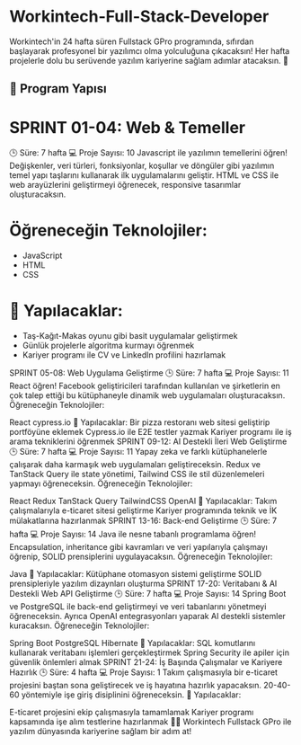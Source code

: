 # Workintech-Full-Stack-Developer
Workintech'in 24 hafta süren Fullstack GPro programında, sıfırdan başlayarak profesyonel bir yazılımcı olma yolculuğuna çıkacaksın! Her hafta projelerle dolu bu serüvende yazılım kariyerine sağlam adımlar atacaksın. 🎯

## 📅 Program Yapısı

# SPRINT 01-04: Web & Temeller
🕒 Süre: 7 hafta
💻 Proje Sayısı: 10
Javascript ile yazılımın temellerini öğren! Değişkenler, veri türleri, fonksiyonlar, koşullar ve döngüler gibi yazılımın temel yapı taşlarını kullanarak ilk uygulamalarını geliştir. HTML ve CSS ile web arayüzlerini geliştirmeyi öğrenecek, responsive tasarımlar oluşturacaksın.

# Öğreneceğin Teknolojiler:
* JavaScript
* HTML
* CSS

# 📝 Yapılacaklar:
* Taş-Kağıt-Makas oyunu gibi basit uygulamalar geliştirmek
* Günlük projelerle algoritma kurmayı öğrenmek
* Kariyer programı ile CV ve LinkedIn profilini hazırlamak


SPRINT 05-08: Web Uygulama Geliştirme
🕒 Süre: 7 hafta
💻 Proje Sayısı: 11
React öğren! Facebook geliştiricileri tarafından kullanılan ve şirketlerin en çok talep ettiği bu kütüphaneyle dinamik web uygulamaları oluşturacaksın.
Öğreneceğin Teknolojiler:

React
cypress.io
📝 Yapılacaklar:
Bir pizza restoranı web sitesi geliştirip portföyüne eklemek
Cypress.io ile E2E testler yazmak
Kariyer programı ile iş arama tekniklerini öğrenmek
SPRINT 09-12: AI Destekli İleri Web Geliştirme
🕒 Süre: 7 hafta
💻 Proje Sayısı: 11
Yapay zeka ve farklı kütüphanelerle çalışarak daha karmaşık web uygulamaları geliştireceksin. Redux ve TanStack Query ile state yönetimi, Tailwind CSS ile stil düzenlemeleri yapmayı öğreneceksin.
Öğreneceğin Teknolojiler:

React
Redux
TanStack Query
TailwindCSS
OpenAI
📝 Yapılacaklar:
Takım çalışmalarıyla e-ticaret sitesi geliştirme
Kariyer programında teknik ve İK mülakatlarına hazırlanmak
SPRINT 13-16: Back-end Geliştirme
🕒 Süre: 7 hafta
💻 Proje Sayısı: 14
Java ile nesne tabanlı programlama öğren! Encapsulation, inheritance gibi kavramları ve veri yapılarıyla çalışmayı öğrenip, SOLID prensiplerini uygulayacaksın.
Öğreneceğin Teknolojiler:

Java
📝 Yapılacaklar:
Kütüphane otomasyon sistemi geliştirme
SOLID prensipleriyle yazılım dizaynları oluşturma
SPRINT 17-20: Veritabanı & AI Destekli Web API Geliştirme
🕒 Süre: 7 hafta
💻 Proje Sayısı: 14
Spring Boot ve PostgreSQL ile back-end geliştirmeyi ve veri tabanlarını yönetmeyi öğreneceksin. Ayrıca OpenAI entegrasyonları yaparak AI destekli sistemler kuracaksın.
Öğreneceğin Teknolojiler:

Spring Boot
PostgreSQL
Hibernate
📝 Yapılacaklar:
SQL komutlarını kullanarak veritabanı işlemleri gerçekleştirmek
Spring Security ile apiler için güvenlik önlemleri almak
SPRINT 21-24: İş Başında Çalışmalar ve Kariyere Hazırlık
🕒 Süre: 4 hafta
💻 Proje Sayısı: 1
Takım çalışmasıyla bir e-ticaret projesini baştan sona geliştirecek ve iş hayatına hazırlık yapacaksın. 20-40-60 yöntemiyle işe giriş disiplinini öğreneceksin.
📝 Yapılacaklar:

E-ticaret projesini ekip çalışmasıyla tamamlamak
Kariyer programı kapsamında işe alım testlerine hazırlanmak
👩‍💻 Workintech Fullstack GPro ile yazılım dünyasında kariyerine sağlam bir adım at!
